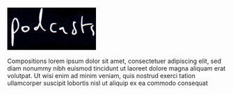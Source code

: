 ![Podcasts Title](img/titles/podcasts.png)

Compositions lorem ipsum dolor sit amet, consectetuer adipiscing elit, sed diam
nonummy nibh euismod tincidunt ut laoreet dolore magna aliquam erat volutpat. Ut
wisi enim ad minim veniam, quis nostrud exerci tation ullamcorper suscipit lobortis
nisl ut aliquip ex ea commodo consequat